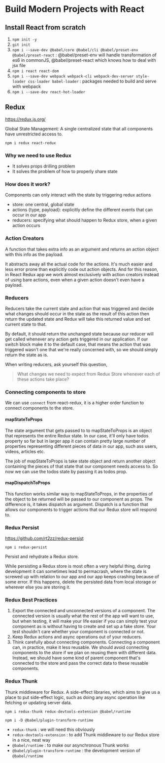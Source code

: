 # Build Modern Projects with React

## Install React from scratch

1. `npm init -y`
1. `git init`
1. `npm i --save-dev @babel/core @babel/cli @babel/preset-env @babel/preset-react` : @babel/preset-env will handle transformation of es6 in commonJS, @babel/preset-react which knows how to deal with jsx file
1. `npm i react react-dom`
1. `npm i --save-dev webpack webpack-cli webpack-dev-server style-loader css-loader babel-loader` : packages needed to build and serve with webpack
1. `npm i --save-dev react-hot-loader`

## Redux

https://redux.js.org/

Global State Management: A single centralized state that all components have unrestricted access to.

`npm i redux react-redux`

### Why we need to use Redux

- It solves props drilling problem
- It solves the problem of how to properly share state

### How does it work?

Components can only interact with the state by triggering redux actions

- store: one central, global state
- actions {type, payload}: explicitly define the different events that can occur in our app
- reducers: specifying what should happen to Redux store, when a given action occurs

### Action Creators

A function that takes extra info as an argument and returns an action object with this info as the payload.

It abstracts away all the actual code for the actions.
It's much easier and less error prone than explicitly code out action objects. And for this reason, in React Redux app we work almost exclusively with action creators instead of using bare actions, even when a given action doesn't even have a payload.

### Reducers

Reducers take the current state and action that was triggered and decide what changes should occur in the state as the result of this action then return the updated state and Redux will take this returned value and set current state to that.

By default, it should return the unchanged state because our reducer will get called whenever any action gets triggered in our application. If our switch block make it to the default case, that means the action that was triggered wasn't one that we're really concerned with, so we should simply return the state as is.

When writing reducers, ask yourself this question,

> What changes we need to expect from Redux Store whenever each of these actions take place?

### Connecting components to store

We can use `connect` from react-redux, it is a higher order function to connect components to the store.

#### mapStateToProps

The state argument that gets passed to to mapStateToProps is an object that represents the entire Redux state. In our case, it'll only have todos property so far but in larger app it can contain pretty large number of properties representing different pieces of data in our app, such ass users, videos, articles etc.

The job of mapStateToProps is take state object and return another object containing the pieces of that state that our component needs access to.
So now we can use the todos state by passing it as todos prop.

#### mapDispatchToProps

This function works similar way to mapStateToProps, in the properties of the object to be returned will be passed to our component as props.
The difference is, it takes dispatch as argument. Dispatch is a function that allows our components to trigger actions that our Redux store will respond to.

### Redux Persist

https://github.com/rt2zz/redux-persist

`npm i redux-persist`

Persist and rehydrate a Redux store.

While persisting a Redux store is most often a very helpful thing, during development it can sometimes lead to permacrash, where the state is screwed up with relation to our app and our app keeps crashing because of some error. If this happens, delete the persisted data from local storage or wherever else you are storing it.

### Redux Best Practices

1. Export the connected and unconnected versions of a component. The connected version is usually what the rest of the app will want to use, but when testing, it will make your life easier if you can simply test your component as is without having to create and set up a fake store. Your test shouldn't care whether your component is connected or not.
1. Keep Redux actions and async operations out of your reducers.
1. Think carefully about connecting components. Connecting a component can, in practice, make it less reusable. We should avoid connecting components to the store if we plan on reusing them with different data. Instead, we should have some kind of parent component that's connected to the store and pass the correct data to these reusable components.

### Redux Thunk

Thunk middleware for Redux. A side-effect libraries, which aims to give us a place to put side-effect logic, such as doing any async operation like fetching or updating server data.

`npm i redux-thunk redux-devtools-extension @babel/runtime`

`npm i -D @babel/plugin-transform-runtime`

- `redux-thunk` : we will need this obviously
- `redux-devtools-extension` : to add Thunk middleware to our Redux store in a nice, neat way
- `@babel/runtime` : to make our asynchronous Thunk works
- `@babel/plugin-transform-runtime` : the development version of `@babel/runtime`
